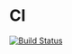 # CI

[![Build Status](https://travis-ci.org/itrufeng/POS-Promotions.svg?branch=master)](https://travis-ci.org/itrufeng/POS-Promotions)
